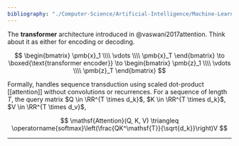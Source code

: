 ```yaml
---
bibliography: "./Computer-Science/Artificial-Intelligence/Machine-Learning/papers.bib"
---
```


The **transformer** architecture introduced in @vaswani2017attention. Think about it as either for encoding or decoding.

$$
\begin{bmatrix} \pmb{x}_1 \\\\ \vdots \\\\ \pmb{x}_T \end{bmatrix} \to \boxed{\text{transformer encoder}} \to \begin{bmatrix} \pmb{z}_1 \\\\ \vdots \\\\ \pmb{z}_T \end{bmatrix}
$$

Formally, handles sequence transduction using scaled dot-product [[attention]] without convolutions or recurrences. For a sequence of length $T$, the query matrix $Q \in \RR^{T \times d_k}$, $K \in \RR^{T \times d_k}$, $V \in \RR^{T \times d_v}$,

$$
\mathsf{Attention}(Q, K, V) \triangleq \operatorname{softmax}\left(\frac{QK^\mathsf{T}}{\sqrt{d_k}}\right)V
$$

---